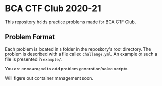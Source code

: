 # BCA CTF Club 2020-21

This repository holds practice problems made for BCA CTF Club.

## Problem Format

Each problem is located in a folder in the repository's root directory.
The problem is described with a file called `challenge.yml`.
An example of such a file is presented in `example/`.

You are encouraged to add problem generation/solve scripts.

Will figure out container management soon.
